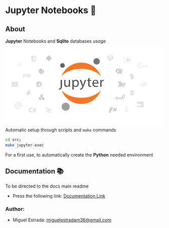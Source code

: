 # Jupyter Notebooks :bookmark_tabs:

## About

**Jupyter** Notebooks and **Sqlite** databases *usage*

![Jupyter Notebooks Logo](docs/img/jupyter-logo.webp)

Automatic setup through scripts and `make`  commands

```bash
cd src;
make jupyter-exec
```
For a first use, to automatically create the **Python** needed environment

## Documentation :books:
To be directed to the docs main readme
- Press the following link: [Documentation Link](docs/)

### Author:

- Miguel Estrada: miguelestradam36@gmail.com